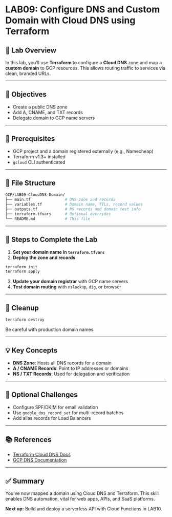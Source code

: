 # LAB09: Configure DNS and Custom Domain with Cloud DNS using Terraform

## 📝 Lab Overview

In this lab, you’ll use **Terraform** to configure a **Cloud DNS** zone and map a **custom domain** to GCP resources. This allows routing traffic to services via clean, branded URLs.

---

## 🎯 Objectives

- Create a public DNS zone
- Add A, CNAME, and TXT records
- Delegate domain to GCP name servers

---

## 🧰 Prerequisites

- GCP project and a domain registered externally (e.g., Namecheap)
- Terraform v1.3+ installed
- `gcloud` CLI authenticated

---

## 📁 File Structure

```bash
GCP/LAB09-CloudDNS-Domain/
├── main.tf               # DNS zone and records
├── variables.tf          # Domain name, TTLs, record values
├── outputs.tf            # NS records and domain test info
├── terraform.tfvars      # Optional overrides
└── README.md             # This file
```

---

## 🚀 Steps to Complete the Lab

1. **Set your domain name in `terraform.tfvars`**
2. **Deploy the zone and records**
```bash
terraform init
terraform apply
```

3. **Update your domain registrar** with GCP name servers
4. **Test domain routing** with `nslookup`, `dig`, or browser

---

## 🧼 Cleanup

```bash
terraform destroy
```
Be careful with production domain names

---

## 💡 Key Concepts

- **DNS Zone**: Hosts all DNS records for a domain
- **A / CNAME Records**: Point to IP addresses or domains
- **NS / TXT Records**: Used for delegation and verification

---

## 🧪 Optional Challenges

- Configure SPF/DKIM for email validation
- Use `google_dns_record_set` for multi-record batches
- Add alias records for Load Balancers

---

## 📚 References

- [Terraform Cloud DNS Docs](https://registry.terraform.io/providers/hashicorp/google/latest/docs/resources/dns_managed_zone)
- [GCP DNS Documentation](https://cloud.google.com/dns/docs)

---

## ✅ Summary

You’ve now mapped a domain using Cloud DNS and Terraform. This skill enables DNS automation, vital for web apps, APIs, and SaaS platforms.

**Next up:** Build and deploy a serverless API with Cloud Functions in LAB10.

